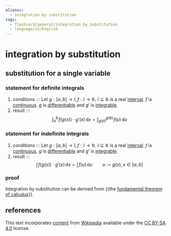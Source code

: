 ```yaml
---
aliases:
  - integration by substitution
tags:
  - flashcard/general/integration_by_substitution
  - language/in/English
---
```


# integration by substitution

## substitution for a single variable

### statement for definite integrals

1. conditions ::: Let $g: [a, b] \to I, f: I \to \mathbb{R}$. $I \subseteq \mathbb{R}$ is a real [interval](interval%20(mathematics).md). $f$ is [continuous](continuous%20function.md). $g$ is [differentiable](differentiable%20function.md) and $g'$ is [integrable](integral.md).<!-- flashcard 966534dc-acbf-4b1b-a0b1-acf81b151ca0 --> <!--SR:!2024-12-31,220,321!2024-12-30,208,321-->
2. result ::: $$\int_a^b \! f(g(x)) \cdot g'(x) \,\mathrm{d}x = \int_{g(a)}^{g(b)} \! f(u) \,\mathrm{d}u$$ <!--SR:!2025-03-26,291,330!2024-10-20,162,310-->

### statement for indefinite integrals

1. conditions ::: Let $g: [a, b] \to I, f: I \to \mathbb{R}$. $I \subseteq \mathbb{R}$ is a real [interval](interval%20(mathematics).md). $f$ is [continuous](continuous%20function.md). $g$ is [differentiable](differentiable%20function.md) and $g'$ is [integrable](integral.md).<!-- flashcard 0f7756e3-85b4-48d0-a619-7d8062b916e1 --> <!--SR:!2024-07-25,62,274!2024-06-18,43,314-->
2. result ::: $$\int \! f(g(x)) \cdot g'(x) \,\mathrm{d}x = \int \! f(u) \,\mathrm{d}u \qquad u := g(x), x \in [a, b]$$ <!--SR:!2024-08-22,106,290!2024-12-14,194,310-->

### proof

Integration by substitution can be derived from {{the [fundamental theorem of calculus](fundamental%20theorem%20of%20calculus.md)}}. <!--SR:!2024-07-23,73,334-->

## references

This text incorporates [content](https://en.wikipedia.org/wiki/integration_by_substitution) from [Wikipedia](Wikipedia.md) available under the [CC BY-SA 4.0](https://creativecommons.org/licenses/by-sa/4.0/) license.
